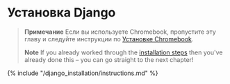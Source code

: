 # Установка Django

> **Примечание** Если вы используете Chromebook, пропустите эту главу и следуйте инструкции по [Установке Chromebook](../chromebook_setup/README.md).
> 
> **Note** If you already worked through the [installation steps](../installation/README.md) then you've already done this – you can go straight to the next chapter!

{% include "/django_installation/instructions.md" %}